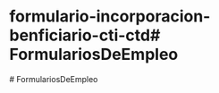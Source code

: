 # formulario-incorporacion-benficiario-cti-ctd#   F o r m u l a r i o s D e E m p l e o  
 #   F o r m u l a r i o s D e E m p l e o  
 